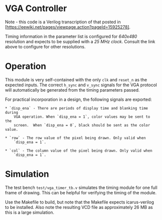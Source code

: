 # VGA Controller

Note - this code is a Verilog transcription of that posted in
[https://eewiki.net/pages/viewpage.action?pageId=15925278].

Timing information in the parameter list is configured for *640x480* resolution 
and expects to be supplied with a *25 MHz clock*. Consult the link above to
configure for other resolutions.

# Operation
This module is very self-contained with the only `clk` and `reset_n` as the
expected inputs. The correct `h_sync` and `v_sync` signals for the VGA protocol
will automatically be generated from the timing parameters passed.

For practical incorporation in a design, the following signals are exported:

    * `disp_ena` - There are periods of display time and blanking time during 
        VGA operation. When `disp_ena = 1`, color values may be sent to the 
        screen.  When `disp_ena = 0`, black should be sent as the color value.

    * `row` - The row value of the pixel being drawn. Only valid when 
        `disp_ena = 1`.

    * `col` - The column value of the pixel being drawn. Only valid when
        `disp_ena = 1`.

# Simulation
The test bench `test/vga_timer_tb.v` simulates the timing module for one full
frame of drawing. This can be helpful for verifying the timing of the module.

Use the Makefile to build, but note that the Makefile expects
icarus-verilog to be installed. Also note the resulting VCD file as 
approximately 26 MB as this is a large simulation.
